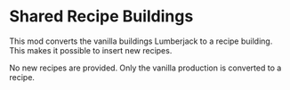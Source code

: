 # Shared Recipe Buildings

This mod converts the vanilla buildings Lumberjack to a recipe building.
This makes it possible to insert new recipes.

No new recipes are provided. Only the vanilla production is converted to a recipe.